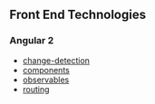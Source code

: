 ## Front End Technologies

### Angular 2

* [change-detection](https://babusuriyanarayanan.github.io/change-detection.html)
* [components](https://babusuriyanarayanan.github.io/components/)
* [observables](https://babusuriyanarayanan.github.io/observables/)
* [routing](https://babusuriyanarayanan.github.io/routing/)

